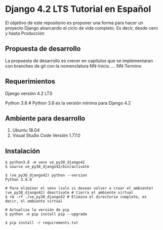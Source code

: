 
# Django 4.2 LTS Tutorial en Español
El objetivo de este repositorio es proponer una forma para hacer un proyecto Django abarcando el ciclo de vida completo. Es decir, desde cero y hasta Producción
## Propuesta de desarrollo
La propuesta de desarrollo es crecer en capítulos que se implementaran con branches de git con la nomenclatura NN-Inicio .... NN-Termino

## Requerimientos
Django versión 4.2 LTS

Python 3.8 # Python 3.8 es la versión mínima para Django 4.2

## Ambiente para desarrollo
1) Ubuntu 18.04
2) Visual Studio Code Versión 1.77.0

## Instalación
```
$ python3.8 -m venv ve_py38_django42
$ source ve_py38_django42/bin/activate

$ (ve_py38_django42) python --version
Python 3.8.0

# Para eliminar el venv (solo si deseas volver a crear el ambiente)
(ve_py38_django42) deactivate # Cierra el ambiente virtual
$ rm -rf ./ve_py38_django42 # Elimina el directorio completo, es decir, el ambiente virtual

# Actualiza la versión de pip
$ python -m pip install pip --upgrade

$ pip install -r requirements.txt
```

